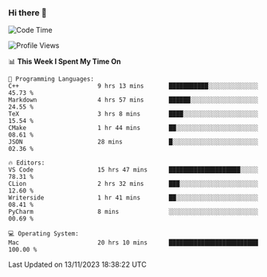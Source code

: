 ### Hi there 👋

<!--START_SECTION:waka-->
![Code Time](http://img.shields.io/badge/Code%20Time-87%20hrs%2044%20mins-blue)

![Profile Views](http://img.shields.io/badge/Profile%20Views-9-blue)

📊 **This Week I Spent My Time On** 

```text
💬 Programming Languages: 
C++                      9 hrs 13 mins       ███████████░░░░░░░░░░░░░░   45.73 % 
Markdown                 4 hrs 57 mins       ██████░░░░░░░░░░░░░░░░░░░   24.55 % 
TeX                      3 hrs 8 mins        ████░░░░░░░░░░░░░░░░░░░░░   15.54 % 
CMake                    1 hr 44 mins        ██░░░░░░░░░░░░░░░░░░░░░░░   08.61 % 
JSON                     28 mins             █░░░░░░░░░░░░░░░░░░░░░░░░   02.36 % 

🔥 Editors: 
VS Code                  15 hrs 47 mins      ████████████████████░░░░░   78.31 % 
CLion                    2 hrs 32 mins       ███░░░░░░░░░░░░░░░░░░░░░░   12.60 % 
Writerside               1 hr 41 mins        ██░░░░░░░░░░░░░░░░░░░░░░░   08.41 % 
PyCharm                  8 mins              ░░░░░░░░░░░░░░░░░░░░░░░░░   00.69 % 

💻 Operating System: 
Mac                      20 hrs 10 mins      █████████████████████████   100.00 % 
```


 Last Updated on 13/11/2023 18:38:22 UTC
<!--END_SECTION:waka-->

<!--
**JackeyHua-SJTU/JackeyHua-SJTU** is a ✨ _special_ ✨ repository because its `README.md` (this file) appears on your GitHub profile.

Here are some ideas to get you started:

- 🔭 I’m currently working on ...
- 🌱 I’m currently learning ...
- 👯 I’m looking to collaborate on ...
- 🤔 I’m looking for help with ...
- 💬 Ask me about ...
- 📫 How to reach me: ...
- 😄 Pronouns: ...
- ⚡ Fun fact: ...
-->
